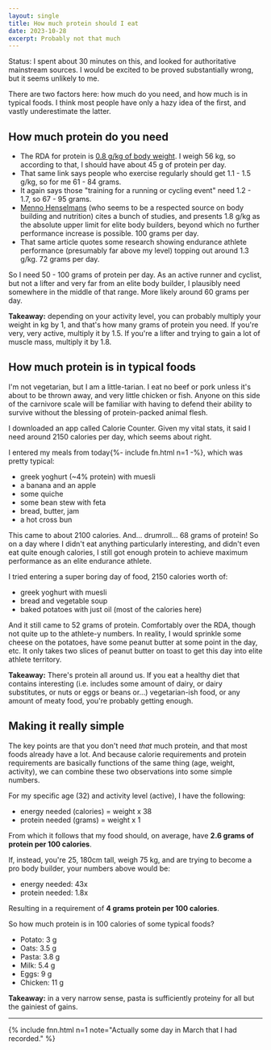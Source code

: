 ```yaml
---
layout: single
title: How much protein should I eat
date: 2023-10-28
excerpt: Probably not that much
---
```

Status: I spent about 30 minutes on this, and looked for authoritative mainstream sources. I would be excited to be proved substantially wrong, but it seems unlikely to me.

There are two factors here: how much do you need, and how much is in typical foods. I think most people have only a hazy idea of the first, and vastly underestimate the latter.

## How much protein do you need

- The RDA for protein is [0.8 g/kg of body weight](https://www.mayoclinichealthsystem.org/hometown-health/speaking-of-health/are-you-getting-too-much-protein). I weigh 56 kg, so according to that, I should have about 45 g of protein per day.
- That same link says people who exercise regularly should get 1.1 - 1.5 g/kg, so for me 61 - 84 grams.
- It again says those "training for a running or cycling event" need 1.2 - 1.7, so 67 - 95 grams.
- [Menno Henselmans](https://mennohenselmans.com/the-myth-of-1glb-optimal-protein-intake-for-bodybuilders/) (who seems to be a respected source on body building and nutrition) cites a bunch of studies, and presents 1.8 g/kg as the absolute upper limit for elite body builders, beyond which no further performance increase is possible. 100 grams per day.
- That same article quotes some research showing endurance athlete performance (presumably far above my level) topping out around 1.3 g/kg. 72 grams per day.

So I need 50 - 100 grams of protein per day. As an active runner and cyclist, but not a lifter and very far from an elite body builder, I plausibly need somewhere in the middle of that range. More likely around 60 grams per day.

**Takeaway:**
depending on your activity level, you can probably multiply your weight in kg by 1, and that's how many grams of protein you need. If you're very, very active, multiply it by 1.5. If you're a lifter and trying to gain a lot of muscle mass, multiply it by 1.8.

## How much protein is in typical foods

I'm not vegetarian, but I am a little-tarian. I eat no beef or pork unless it's about to be thrown away, and very little chicken or fish. Anyone on this side of the carnivore scale will be familiar with having to defend their ability to survive without the blessing of protein-packed animal flesh.

I downloaded an app called Calorie Counter. Given my vital stats, it said I need around 2150 calories per day, which seems about right.

I entered my meals from today{%- include fn.html n=1 -%}, which was pretty typical:
- greek yoghurt (~4% protein) with muesli
- a banana and an apple
- some quiche
- some bean stew with feta
- bread, butter, jam
- a hot cross bun

This came to about 2100 calories. And... drumroll... 68 grams of protein! So on a day where I didn't eat anything particularly interesting, and didn't even eat quite enough calories, I still got enough protein to achieve maximum performance as an elite endurance athlete.

I tried entering a super boring day of food, 2150 calories worth of:
- greek yoghurt with muesli
- bread and vegetable soup
- baked potatoes with just oil (most of the calories here)

And it still came to 52 grams of protein. Comfortably over the RDA, though not quite up to the athlete-y numbers. In reality, I would sprinkle some cheese on the potatoes, have some peanut butter at some point in the day, etc. It only takes two slices of peanut butter on toast to get this day into elite athlete territory.

**Takeaway:**
There's protein all around us. If you eat a healthy diet that contains interesting (i.e. includes some amount of dairy, or dairy substitutes, or nuts or eggs or beans or...) vegetarian-ish food, or any amount of meaty food, you're probably getting enough.

## Making it really simple

The key points are that you don't need _that_ much protein, and that most foods already have a lot. And because calorie requirements and protein requirements are basically functions of the same thing (age, weight, activity), we can combine these two observations into some simple numbers.

For my specific age (32) and activity level (active), I have the following:
- energy needed (calories) = weight x 38
- protein needed (grams) = weight x 1

From which it follows that my food should, on average, have **2.6 grams of protein per 100 calories**.

If, instead, you're 25, 180cm tall, weigh 75 kg, and are trying to become a pro body builder, your numbers above would be:
- energy needed: 43x
- protein needed: 1.8x

Resulting in a requirement of **4 grams protein per 100 calories**.

So how much protein is in 100 calories of some typical foods?
- Potato: 3 g 
- Oats: 3.5 g
- Pasta: 3.8 g
- Milk: 5.4 g
- Eggs: 9 g
- Chicken: 11 g

**Takeaway:** in a very narrow sense, pasta is sufficiently proteiny for all but the gainiest of gains.

------------------------------

{% include fnn.html n=1 note="Actually some day in March that I had recorded." %}

